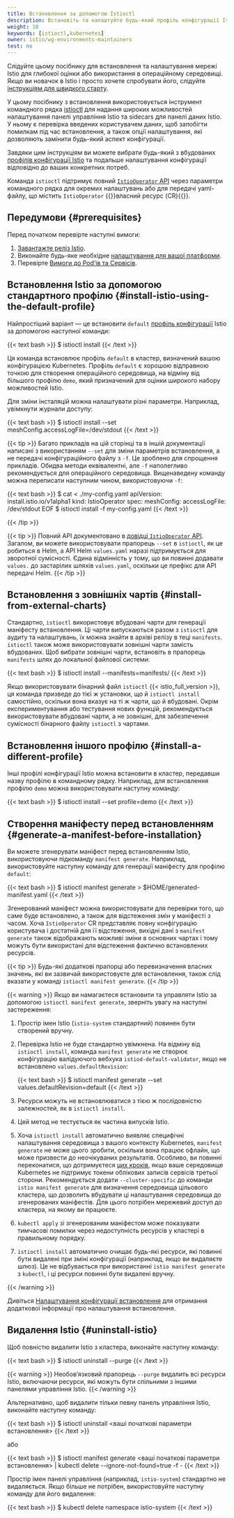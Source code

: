 ```yaml
---
title: Встановлення за допомогою Istioctl
description: Встановіть та налаштуйте будь-який профіль конфігурації Istio для глибокої оцінки або використання в операційному середовищі.
weight: 10
keywords: [istioctl,kubernetes]
owner: istio/wg-environments-maintainers
test: no
---
```


Слідуйте цьому посібнику для встановлення та налаштування мережі Istio для глибокої оцінки або використання в операційному середовищі. Якщо ви новачок в Istio і просто хочете спробувати його, слідуйте [інструкціям для швидкого старту](/docs/setup/getting-started).

У цьому посібнику з встановлення використовується інструмент командного рядка [istioctl](/docs/reference/commands/istioctl/) для надання широких можливостей налаштування панелі управління Istio та sidecars для панелі даних Istio. У ньому є перевірка введених користувачем даних, щоб запобігти помилкам під час встановлення, а також опції налаштування, які дозволяють замінити будь-який аспект конфігурації.

Завдяки цим інструкціям ви можете вибрати будь-який з вбудованих [профілів конфігурації Istio](/docs/setup/additional-setup/config-profiles/) та подальше налаштування конфігурації відповідно до ваших конкретних потреб.

Команда `istioctl` підтримує повний [`IstioOperator` API](/docs/reference/config/istio.operator.v1alpha1/) через параметри командного рядка для окремих налаштувань або для передачі yaml-файлу, що містить `IstioOperator`
{{<gloss CRD>}}власний ресурс (CR){{</gloss>}}.

## Передумови {#prerequisites}

Перед початком перевірте наступні вимоги:

1. [Завантажте реліз Istio](/docs/setup/additional-setup/download-istio-release/).
1. Виконайте будь-яке необхідне [налаштування для вашої платформи](/docs/setup/platform-setup/).
1. Перевірте [Вимоги до Podʼів та Сервісів](/docs/ops/deployment/application-requirements/).

## Встановлення Istio за допомогою стандартного профілю {#install-istio-using-the-default-profile}

Найпростіший варіант — це встановити `default` [профіль конфігурації](/docs/setup/additional-setup/config-profiles/) Istio за допомогою наступної команди:

{{< text bash >}}
$ istioctl install
{{< /text >}}

Ця команда встановлює профіль `default` в кластер, визначений вашою конфігурацією Kubernetes. Профіль `default` є хорошою відправною точкою для створення операційного середовища, на відміну від більшого профілю `demo`, який призначений для оцінки широкого набору можливостей Istio.

Для зміни інсталяцій можна налаштувати різні параметри. Наприклад, увімкнути журнали доступу:

{{< text bash >}}
$ istioctl install --set meshConfig.accessLogFile=/dev/stdout
{{< /text >}}

{{< tip >}}
Багато прикладів на цій сторінці та в іншій документації написані з використанням `--set` для зміни параметрів встановлення, а не передачі конфігураційного файлу з `-f`. Це зроблено для спрощення прикладів. Обидва методи еквівалентні, але `-f` наполегливо рекомендується для операційного середовища. Вищенаведену команду можна переписати наступним чином, використовуючи `-f`:

{{< text bash >}}
$ cat <<EOF > ./my-config.yaml
apiVersion: install.istio.io/v1alpha1
kind: IstioOperator
spec:
  meshConfig:
    accessLogFile: /dev/stdout
EOF
$ istioctl install -f my-config.yaml
{{< /text >}}

{{< /tip >}}

{{< tip >}}
Повний API документовано в [довідці `IstioOperator` API](/docs/reference/config/istio.operator.v1alpha1/). Загалом, ви можете використовувати прапорець `--set` в `istioctl`, як це робиться в Helm, а API Helm `values.yaml` наразі підтримується для зворотної сумісності. Єдина відмінність у тому, що ви повинні додавати `values.` до застарілих шляхів `values.yaml`, оскільки це префікс для API передачі Helm.
{{< /tip >}}

## Встановлення з зовнішніх чартів {#install-from-external-charts}

Стандартно, `istioctl` використовує вбудовані чарти для генерації маніфесту встановлення. Ці чарти випускаються разом з `istioctl` для аудиту та налаштувань, їх можна знайти в архіві релізу в теці `manifests`. `istioctl` також може використовувати зовнішні чарти замість вбудованих. Щоб вибрати зовнішні чарти, встановіть в прапорець `manifests` шлях до локальної файлової системи:

{{< text bash >}}
$ istioctl install --manifests=manifests/
{{< /text >}}

Якщо використовувати бінарний файл `istioctl` {{< istio_full_version >}}, ця команда призведе до тієї ж установки, що й `istioctl install` самостійно, оскільки вона вказує на ті ж чарти, що й вбудовані. Окрім експериментування або тестування нових функцій, рекомендується використовувати вбудовані чарти, а не зовнішні, для забезпечення сумісності бінарного файлу `istioctl` з чартами.

## Встановлення іншого профілю {#install-a-different-profile}

Інші профілі конфігурації Istio можна встановити в кластер, передавши назву профілю в командному рядку. Наприклад, для встановлення профілю `demo` можна використовувати наступну команду:

{{< text bash >}}
$ istioctl install --set profile=demo
{{< /text >}}

## Створення маніфесту перед встановленням {#generate-a-manifest-before-installation}

Ви можете згенерувати маніфест перед встановленням Istio, використовуючи підкоманду `manifest generate`. Наприклад, використовуйте наступну команду для генерації маніфесту для профілю `default`:

{{< text bash >}}
$ istioctl manifest generate > $HOME/generated-manifest.yaml
{{< /text >}}

Згенерований маніфест можна використовувати для перевірки того, що саме буде встановлено, а також для відстеження змін у маніфесті з часом. Хоча `IstioOperator` CR представляє повну конфігурацію користувача і достатній для її відстеження, вихідні дані з `manifest generate` також відображають можливі зміни в основних чартах і тому можуть бути використані для відстеження фактично встановлених ресурсів.

{{< tip >}}
Будь-які додаткові прапорці або перевизначення власних значень, які ви зазвичай використовуєте для встановлення, також слід вказати у команді `istioctl manifest generate`.
{{< /tip >}}

{{< warning >}}
Якщо ви намагаєтеся встановити та управляти Istio за допомогою `istioctl manifest generate`, зверніть увагу на наступні застереження:

1. Простір імен Istio (`istio-system` стандартний) повинен бути створений вручну.

1. Перевірка Istio не буде стандартно увімкнена. На відміну від `istioctl install`, команда `manifest generate` не створює конфігурацію валідуючого вебхука `istiod-default-validator`, якщо не встановлено `values.defaultRevision`:

    {{< text bash >}}
    $ istioctl manifest generate --set values.defaultRevision=default
    {{< /text >}}

1. Ресурси можуть не встановлюватися з тією ж послідовністю залежностей, як в `istioctl install`.

1. Цей метод не тестується як частина випусків Istio.

1. Хоча `istioctl install` автоматично виявляє специфічні налаштування середовища з вашого контексту Kubernetes, `manifest generate` не може цього зробити, оскільки вона працює офлайн, що може призвести до неочікуваних результатів. Особливо, ви повинні переконатися, що дотримуєтеся [цих кроків](/docs/ops/best-practices/security/#configure-third-party-service-account-tokens), якщо ваше середовище Kubernetes не підтримує токени облікових записів сервісів третьої сторони. Рекомендується додати `--cluster-specific` до команди `istio manifest generate` для визначення середовища цільового кластера, що дозволить вбудувати ці налаштування середовища до згенерованих маніфестів. Для цього потрібен мережевий доступ до кластера, на якому ви працюєте.

1. `kubectl apply` зі згенерованим маніфестом може показувати тимчасові помилки через недоступність ресурсів у кластері в правильному порядку.

1. `istioctl install` автоматично очищає будь-які ресурси, які повинні бути видалені при зміні конфігурації (наприклад, якщо ви видаляєте шлюз). Це не відбувається при використанні `istio manifest generate` з `kubectl`, і ці ресурси повинні бути видалені вручну.

{{< /warning >}}

Дивіться [Налаштування конфігурації встановлення](/docs/setup/additional-setup/customize-installation/) для отримання додаткової інформації про налаштування встановлення.

## Видалення Istio {#uninstall-istio}

Щоб повністю видалити Istio з кластера, виконайте наступну команду:

{{< text bash >}}
$ istioctl uninstall --purge
{{< /text >}}

{{< warning >}}
Необовʼязковий прапорець `--purge` видалить всі ресурси Istio, включаючи ресурси, які можуть бути спільними з іншими панелями управління Istio.
{{< /warning >}}

Альтернативно, щоб видалити тільки певну панель управління Istio, виконайте наступну команду:

{{< text bash >}}
$ istioctl uninstall <ваші початкові параметри встановлення>
{{< /text >}}

або

{{< text bash >}}
$ istioctl manifest generate <ваші початкові параметри встановлення> | kubectl delete --ignore-not-found=true -f -
{{< /text >}}

Простір імен панелі управління (наприклад, `istio-system`) стандартно не видаляється. Якщо більше не потрібен, використовуйте наступну команду для його видалення:

{{< text bash >}}
$ kubectl delete namespace istio-system
{{< /text >}}
